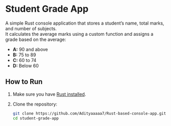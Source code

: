 # Student Grade App

A simple Rust console application that stores a student’s name, total marks, and number of subjects.  
It calculates the average marks using a custom function and assigns a grade based on the average:

- **A:** 90 and above  
- **B:** 75 to 89  
- **C:** 60 to 74  
- **D:** Below 60  

## How to Run

1. Make sure you have [Rust installed](https://rustup.rs/).

2. Clone the repository:

   ```bash
   git clone https://github.com/Adityaaaaa7/Rust-based-console-app.git
   cd student-grade-app
